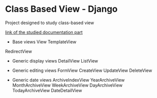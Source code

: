 <h1>Class Based View - Django</h1>

<p>Project designed to study class-based view</p>

<p><a href="https://docs.djangoproject.com/en/3.1/ref/class-based-views/" >link of the studied documentation part</a></p>

- Base views
View
TemplateView

RedirectView

- Generic display views
DetailView
ListView

- Generic editing views
FormView
CreateView
UpdateView
DeleteView

- Generic date views
ArchiveIndexView
YearArchiveView
MonthArchiveView
WeekArchiveView
DayArchiveView
TodayArchiveView
DateDetailView
